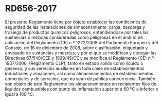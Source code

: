 # RD656-2017
El presente Reglamento tiene por objeto establecer las condiciones de seguridad de las instalaciones de almacenamiento, carga, descarga y trasiego de productos químicos peligrosos, entendiéndose por tales las sustancias o mezclas consideradas como peligrosas en el ámbito de aplicación del Reglamento (CE) n.º 1272/2008 del Parlamento Europeo y del Consejo, de 16 de diciembre de 2008, sobre clasificación, etiquetado y envasado de sustancias y mezclas, y por el que se modifican y derogan las Directivas 67/548/CEE y 1999/45/CE y se modifica el Reglamento (CE) n.º 1907/2006, (Reglamento CLP), tanto en estado sólido como líquido o gaseoso, y sus servicios auxiliares en toda clase de establecimientos industriales y almacenes, así como almacenamientos de establecimientos comerciales y de servicios, que no sean de pública concurrencia. También son objeto de este Reglamento los almacenamientos en recipientes fijos de líquidos combustibles con punto de inflamación superior a 60 °C e inferior o igual a 100 °C.
